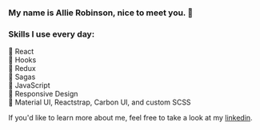 ### My name is Allie Robinson, nice to meet you. 🌻

### Skills I use every day:
🌷 React<br />
🦋 Hooks<br />
🦚 Redux<br />
🍄 Sagas<br />
🌸 JavaScript<br />
🌹 Responsive Design<br />
🌺 Material UI, Reactstrap, Carbon UI, and custom SCSS<br />

If you'd like to learn more about me, feel free to take a look at my <a href="https://www.linkedin.com/in/allie-robinson/">linkedin</a>.
